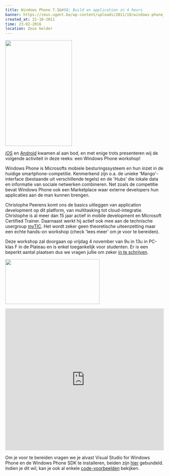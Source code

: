 ```yaml
---
title: Windows Phone 7.5&#58; Build an application in 4 hours
banner: https://zeus.ugent.be/wp-content/uploads/2011/10/windows-phone_small.png
created_at: 21-10-2011
time: 23-02-2016
location: Zeus kelder
---
```


<a href="https://zeus.ugent.be/wp-content/uploads/2011/10/windows-phone.png"><img src="https://zeus.ugent.be/wp-content/uploads/2011/10/windows-phone_small.png" alt="" title="Windows Phone Poster" width="212" height="335" class="alignright size-full wp-image-926" /></a>

<a href="https://zeus.ugent.be/2009/10/27/introductie-tot-cocoa-development/">iOS</a> en <a href="https://zeus.ugent.be/2010/10/22/android-development-introductie/">Android</a> kwamen al aan bod, en met enige trots presenteren wij de volgende activiteit in deze reeks: een Windows Phone workshop!

Windows Phone is Microsofts mobiele besturingssysteem en hun inzet in de huidige smartphone-competitie. Kenmerkend zijn o.a. de unieke 'Mango'-interface (bestaande uit verschillende tegels) en de 'Hubs' die lokale data en informatie van sociale netwerken combineren. Net zoals de competitie bevat Windows Phone ook een Marketplace waar externe developers hun applicaties aan de man kunnen brengen.

Christophe Peerens komt ons de basics uitleggen van application development op dit platform, van multitasking tot cloud-integratie. Christophe is al meer dan 15 jaar actief in mobile development en Microsoft Certified Trainer. Daarnaast werkt hij actief ook mee aan de technische usergroup <a href="https://www.mytic.be/default.aspx">myTIC</a>. Het wordt zeker geen theoretische uiteenzetting maar een echte hands-on workshop (check 'lees meer' om je voor te bereiden).

Deze workshop zal doorgaan op vrijdag 4 november van 9u in 13u in PC-klas F in de Plateau en is enkel toegankelijk voor studenten. Er is een beperkt aantal plaatsen dus we vragen jullie om zeker <a href="https://zeus.ugent.be/2011/10/21/windows-phone-7-5-build-an-application-in-4-hours/">in te schrijven</a>.

<a href="https://durfondernemen.ugent.be/"><img src="https://zeus.ugent.be/wp-content/uploads/2011/10/durfondernemen-300x142.png" alt="" title="durfondernemen" width="300" height="142" class="aligncenter size-medium wp-image-930" /></a>

<!--more-->

<iframe src="https://docs.google.com/spreadsheet/embeddedform?formkey=dEVnNUUtQkd1MmxCWjR5RmZXRUVFR0E6MQ" width="100%" height="450" frameborder="0" marginheight="0" marginwidth="0">Loading...</iframe>

Om je voor te bereiden vragen we je alvast Visual Studio for Windows Phone en de Windows Phone SDK te installeren, beiden zijn <a href="https://www.microsoft.com/download/en/details.aspx?displaylang=en&id=27570">hier</a> gebundeld. Indien je dit wil, kan je ook al enkele <a href="https://www.mytic.be/blog/dhe/Lists/Billets/Post.aspx?ID=45">code-voorbeelden</a> bekijken.


